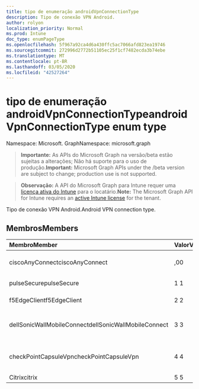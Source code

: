 ```yaml
---
title: tipo de enumeração androidVpnConnectionType
description: Tipo de conexão VPN Android.
author: rolyon
localization_priority: Normal
ms.prod: Intune
doc_type: enumPageType
ms.openlocfilehash: 5f967a92ca4d6a430ffc5ac7066afd823ea19746
ms.sourcegitcommit: 272996d2772b51105ec25f1cf7482ecda3b74ebe
ms.translationtype: MT
ms.contentlocale: pt-BR
ms.lasthandoff: 03/05/2020
ms.locfileid: "42527264"
---
```

# <a name="androidvpnconnectiontype-enum-type"></a><span data-ttu-id="caa56-103">tipo de enumeração androidVpnConnectionType</span><span class="sxs-lookup"><span data-stu-id="caa56-103">androidVpnConnectionType enum type</span></span>

<span data-ttu-id="caa56-104">Namespace: Microsoft. Graph</span><span class="sxs-lookup"><span data-stu-id="caa56-104">Namespace: microsoft.graph</span></span>

> <span data-ttu-id="caa56-105">**Importante:** As APIs do Microsoft Graph na versão/beta estão sujeitas a alterações; Não há suporte para o uso de produção.</span><span class="sxs-lookup"><span data-stu-id="caa56-105">**Important:** Microsoft Graph APIs under the /beta version are subject to change; production use is not supported.</span></span>

> <span data-ttu-id="caa56-106">**Observação:** A API do Microsoft Graph para Intune requer uma [licença ativa do Intune](https://go.microsoft.com/fwlink/?linkid=839381) para o locatário.</span><span class="sxs-lookup"><span data-stu-id="caa56-106">**Note:** The Microsoft Graph API for Intune requires an [active Intune license](https://go.microsoft.com/fwlink/?linkid=839381) for the tenant.</span></span>

<span data-ttu-id="caa56-107">Tipo de conexão VPN Android.</span><span class="sxs-lookup"><span data-stu-id="caa56-107">Android VPN connection type.</span></span>

## <a name="members"></a><span data-ttu-id="caa56-108">Membros</span><span class="sxs-lookup"><span data-stu-id="caa56-108">Members</span></span>
|<span data-ttu-id="caa56-109">Membro</span><span class="sxs-lookup"><span data-stu-id="caa56-109">Member</span></span>|<span data-ttu-id="caa56-110">Valor</span><span class="sxs-lookup"><span data-stu-id="caa56-110">Value</span></span>|<span data-ttu-id="caa56-111">Descrição</span><span class="sxs-lookup"><span data-stu-id="caa56-111">Description</span></span>|
|:---|:---|:---|
|<span data-ttu-id="caa56-112">ciscoAnyConnect</span><span class="sxs-lookup"><span data-stu-id="caa56-112">ciscoAnyConnect</span></span>|<span data-ttu-id="caa56-113">,0</span><span class="sxs-lookup"><span data-stu-id="caa56-113">0</span></span>|<span data-ttu-id="caa56-114">Cisco AnyConnect.</span><span class="sxs-lookup"><span data-stu-id="caa56-114">Cisco AnyConnect.</span></span>|
|<span data-ttu-id="caa56-115">pulseSecure</span><span class="sxs-lookup"><span data-stu-id="caa56-115">pulseSecure</span></span>|<span data-ttu-id="caa56-116">1 </span><span class="sxs-lookup"><span data-stu-id="caa56-116">1</span></span>|<span data-ttu-id="caa56-117">Pulso seguro.</span><span class="sxs-lookup"><span data-stu-id="caa56-117">Pulse Secure.</span></span>|
|<span data-ttu-id="caa56-118">f5EdgeClient</span><span class="sxs-lookup"><span data-stu-id="caa56-118">f5EdgeClient</span></span>|<span data-ttu-id="caa56-119">2 </span><span class="sxs-lookup"><span data-stu-id="caa56-119">2</span></span>|<span data-ttu-id="caa56-120">Cliente de borda F5.</span><span class="sxs-lookup"><span data-stu-id="caa56-120">F5 Edge Client.</span></span>|
|<span data-ttu-id="caa56-121">dellSonicWallMobileConnect</span><span class="sxs-lookup"><span data-stu-id="caa56-121">dellSonicWallMobileConnect</span></span>|<span data-ttu-id="caa56-122">3 </span><span class="sxs-lookup"><span data-stu-id="caa56-122">3</span></span>|<span data-ttu-id="caa56-123">Conexão móvel Dell SonicWALL.</span><span class="sxs-lookup"><span data-stu-id="caa56-123">Dell SonicWALL Mobile Connection.</span></span>|
|<span data-ttu-id="caa56-124">checkPointCapsuleVpn</span><span class="sxs-lookup"><span data-stu-id="caa56-124">checkPointCapsuleVpn</span></span>|<span data-ttu-id="caa56-125">4 </span><span class="sxs-lookup"><span data-stu-id="caa56-125">4</span></span>|<span data-ttu-id="caa56-126">Verificar VPN de cápsula de ponto.</span><span class="sxs-lookup"><span data-stu-id="caa56-126">Check Point Capsule VPN.</span></span>|
|<span data-ttu-id="caa56-127">Citrix</span><span class="sxs-lookup"><span data-stu-id="caa56-127">citrix</span></span>|<span data-ttu-id="caa56-128">5 </span><span class="sxs-lookup"><span data-stu-id="caa56-128">5</span></span>|<span data-ttu-id="caa56-129">Citrix</span><span class="sxs-lookup"><span data-stu-id="caa56-129">Citrix</span></span>|




